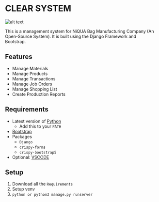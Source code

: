 # CLEAR SYSTEM
![alt text](https://github.com/firefirefire17/BAD-Project/blob/main/CLEAR%20logo.jpg)

This is a management system for NiQUA Bag Manufacturing Company (An Open-Source System). It is built using the Django Framework and Bootstrap.

## Features
- Manage Materials
- Manage Products
- Manage Transactions
- Manage Job Orders
- Manage Shopping List
- Create Production Reports

## Requirements
- Latest version of [Python](https://www.python.org/downloads/)
  - Add this to your ```PATH```
- [Bootstrap](https://getbootstrap.com/docs/4.0/getting-started/download/)
- Packages
  - ```Django```
  - ```crispy-forms```
  - ```crispy-bootstrap5```
- Optional: [VSCODE](https://code.visualstudio.com/download)

## Setup
1. Download all the ```Requirements```
2. Setup venv
3. ```python or python3 manage.py runserver```
